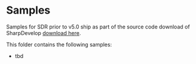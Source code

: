 Samples
=====================

Samples for SDR prior to v5.0 ship as part of the source code download of SharpDevelop [download here](http://www.icsharpcode.net/OpenSource/SD/Download/#SharpDevelop4x).

This folder contains the following samples:

* tbd
